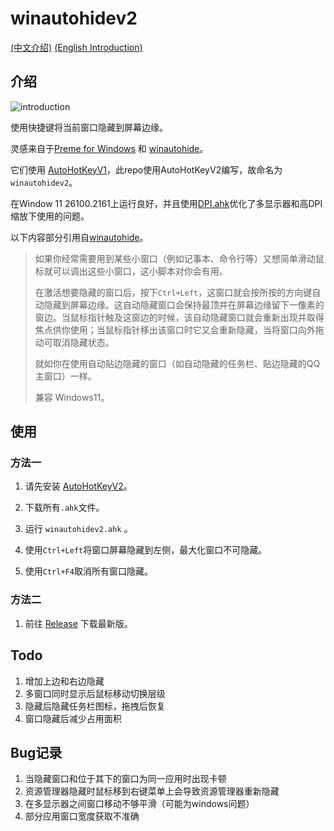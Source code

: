 # winautohidev2

[(中文介绍)](https://github.com/windwhim/winautohidev2)  [(English Introduction)](https://github.com/windwhim/winautohidev2/blob/main/README_en.md)

## 介绍

![introduction](assest/introduction.gif)

使用快捷键将当前窗口隐藏到屏幕边缘。

灵感来自于[Preme for Windows](http://www.premeforwindows.com/) 和 [winautohide](https://github.com/scavin/winautohide)。

它们使用 [AutoHotKeyV1](http://www.autohotkey.com/)，此repo使用AutoHotKeyV2编写，故命名为`winautohidev2`。

在Window 11 26100.2161上运行良好，并且使用[DPI.ahk](https://github.com/Descolada/AHK-v2-libraries/blob/main/Lib/DPI.ahk)优化了多显示器和高DPI缩放下使用的问题。

以下内容部分引用自[winautohide](https://github.com/scavin/winautohide)。

> 如果你经常需要用到某些小窗口（例如记事本、命令行等）又想简单滑动鼠标就可以调出这些小窗口，这小脚本对你会有用。
>
> 在激活想要隐藏的窗口后，按下`Ctrl+Left`，这窗口就会按所按的方向键自动隐藏到屏幕边缘。这自动隐藏窗口会保持最顶并在屏幕边缘留下一像素的窗边。当鼠标指针触及这窗边的时候，该自动隐藏窗口就会重新出现并取得焦点供你使用；当鼠标指针移出该窗口时它又会重新隐藏，当将窗口向外拖动可取消隐藏状态。
>
> 就如你在使用自动贴边隐藏的窗口（如自动隐藏的任务栏、贴边隐藏的QQ主窗口）一样。
>
> 兼容 Windows11。

## 使用

### 方法一

1. 请先安装 [AutoHotKeyV2](http://www.autohotkey.com/)。

2. 下载所有`.ahk`文件。
3. 运行 `winautohidev2.ahk` 。
4. 使用`Ctrl+Left`将窗口屏幕隐藏到左侧，最大化窗口不可隐藏。
5. 使用`Ctrl+F4`取消所有窗口隐藏。

### 方法二

1. 前往 [Release](https://github.com/windwhim/winautohidev2/releases) 下载最新版。

## Todo
1. 增加上边和右边隐藏
2. 多窗口同时显示后鼠标移动切换层级
3. 隐藏后隐藏任务栏图标，拖拽后恢复
4. 窗口隐藏后减少占用面积

## Bug记录
1. 当隐藏窗口和位于其下的窗口为同一应用时出现卡顿
1. 资源管理器隐藏时鼠标移到右键菜单上会导致资源管理器重新隐藏
1. 在多显示器之间窗口移动不够平滑（可能为windows问题）
1. 部分应用窗口宽度获取不准确
